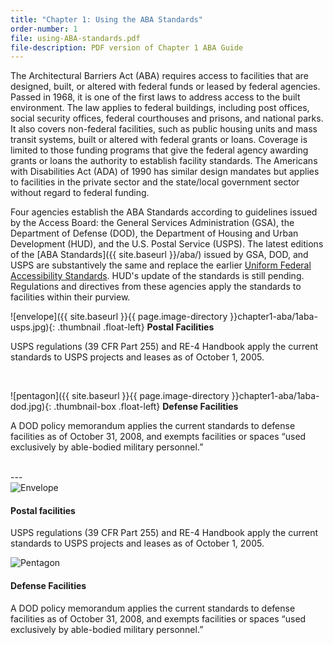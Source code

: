 ```yaml
---
title: "Chapter 1: Using the ABA Standards"
order-number: 1
file: using-ABA-standards.pdf
file-description: PDF version of Chapter 1 ABA Guide
---
```

The Architectural Barriers Act (ABA) requires access to facilities that
are designed, built, or altered with federal funds or leased by federal
agencies. Passed in 1968, it is one of the first laws to address access
to the built environment. The law applies to federal buildings,
including post offices, social security offices, federal courthouses and
prisons, and national parks. It also covers non-federal facilities, such
as public housing units and mass transit systems, built or altered with
federal grants or loans. Coverage is limited to those funding programs
that give the federal agency awarding grants or loans the authority to
establish facility standards. The Americans with Disabilities Act (ADA)
of 1990 has similar design mandates but applies to facilities in the
private sector and the state/local government sector without regard to
federal funding.

Four agencies establish the ABA Standards according to guidelines issued
by the Access Board: the General Services Administration (GSA), the
Department of Defense (DOD), the Department of Housing and Urban
Development (HUD), and the U.S. Postal Service (USPS). The latest
editions of the [ABA Standards]({{ site.baseurl }}/aba/) issued by GSA,
DOD, and USPS are substantively the same and replace the earlier
[Uniform Federal Accessibility Standards](../ufas.html). HUD's update of
the standards is still pending. Regulations and directives from these
agencies apply the standards to facilities within their purview.

![envelope]({{ site.baseurl }}{{ page.image-directory }}chapter1-aba/1aba-usps.jpg){: .thumbnail .float-left}
**Postal Facilities**

USPS regulations (39 CFR Part 255) and RE-4 Handbook apply the current standards to USPS projects and leases as of October 1, 2005.

<br style="clear:both" />

![pentagon]({{ site.baseurl }}{{ page.image-directory }}chapter1-aba/1aba-dod.jpg){: .thumbnail-box .float-left}
**Defense Facilities**

A DOD policy memorandum applies the current standards to defense facilities as of October 31, 2008, and exempts facilities or spaces “used exclusively by able-bodied military personnel.” 

<br style="clear:both" />
---

<div class="usa-media-block">
    <img class="usa-media-block__img" src="{{ site.baseurl }}{{ page.image-directory }}chapter1-aba/1aba-usps.jpg" alt="Envelope">
    <div class="usa-media-block__body">
        <h4>Postal facilities</h4>
        <p>
        USPS regulations (39 CFR Part 255) and RE-4 Handbook apply the current standards to USPS projects and leases as of October 1, 2005.
        </p>
    </div>
</div>

<div class="usa-media-block">
    <img class="usa-media-block__img" src="{{ site.baseurl }}{{ page.image-directory }}chapter1-aba/1aba-dod.jpg" alt="Pentagon">
    <div class="usa-media-block__body">
        <h4>Defense Facilities</h4>
        <p>
        A DOD policy memorandum applies the current standards to defense facilities as of October 31, 2008, and exempts facilities or spaces “used exclusively by able-bodied military personnel.”
        </p>
    </div>
</div>